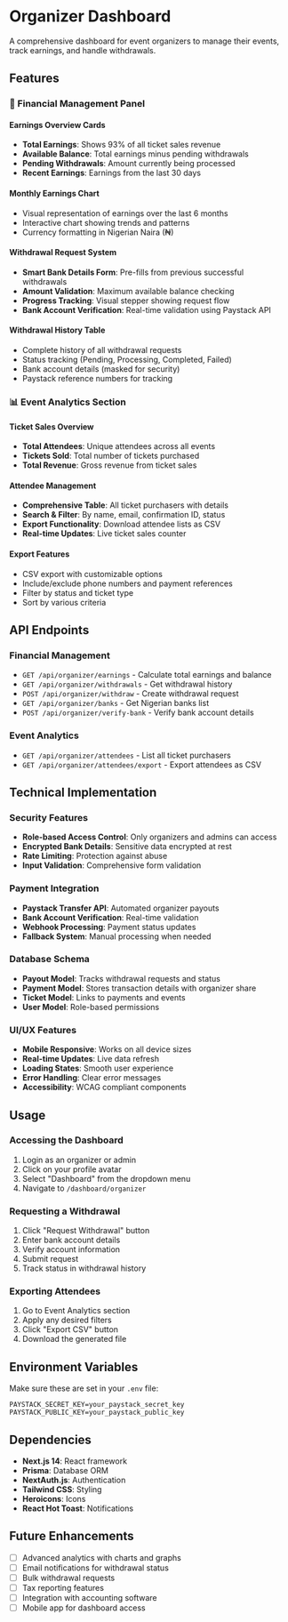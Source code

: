 # Organizer Dashboard

A comprehensive dashboard for event organizers to manage their events, track earnings, and handle withdrawals.

## Features

### 🏦 Financial Management Panel

#### Earnings Overview Cards

- **Total Earnings**: Shows 93% of all ticket sales revenue
- **Available Balance**: Total earnings minus pending withdrawals
- **Pending Withdrawals**: Amount currently being processed
- **Recent Earnings**: Earnings from the last 30 days

#### Monthly Earnings Chart

- Visual representation of earnings over the last 6 months
- Interactive chart showing trends and patterns
- Currency formatting in Nigerian Naira (₦)

#### Withdrawal Request System

- **Smart Bank Details Form**: Pre-fills from previous successful withdrawals
- **Amount Validation**: Maximum available balance checking
- **Progress Tracking**: Visual stepper showing request flow
- **Bank Account Verification**: Real-time validation using Paystack API

#### Withdrawal History Table

- Complete history of all withdrawal requests
- Status tracking (Pending, Processing, Completed, Failed)
- Bank account details (masked for security)
- Paystack reference numbers for tracking

### 📊 Event Analytics Section

#### Ticket Sales Overview

- **Total Attendees**: Unique attendees across all events
- **Tickets Sold**: Total number of tickets purchased
- **Total Revenue**: Gross revenue from ticket sales

#### Attendee Management

- **Comprehensive Table**: All ticket purchasers with details
- **Search & Filter**: By name, email, confirmation ID, status
- **Export Functionality**: Download attendee lists as CSV
- **Real-time Updates**: Live ticket sales counter

#### Export Features

- CSV export with customizable options
- Include/exclude phone numbers and payment references
- Filter by status and ticket type
- Sort by various criteria

## API Endpoints

### Financial Management

- `GET /api/organizer/earnings` - Calculate total earnings and balance
- `GET /api/organizer/withdrawals` - Get withdrawal history
- `POST /api/organizer/withdraw` - Create withdrawal request
- `GET /api/organizer/banks` - Get Nigerian banks list
- `POST /api/organizer/verify-bank` - Verify bank account details

### Event Analytics

- `GET /api/organizer/attendees` - List all ticket purchasers
- `GET /api/organizer/attendees/export` - Export attendees as CSV

## Technical Implementation

### Security Features

- **Role-based Access Control**: Only organizers and admins can access
- **Encrypted Bank Details**: Sensitive data encrypted at rest
- **Rate Limiting**: Protection against abuse
- **Input Validation**: Comprehensive form validation

### Payment Integration

- **Paystack Transfer API**: Automated organizer payouts
- **Bank Account Verification**: Real-time validation
- **Webhook Processing**: Payment status updates
- **Fallback System**: Manual processing when needed

### Database Schema

- **Payout Model**: Tracks withdrawal requests and status
- **Payment Model**: Stores transaction details with organizer share
- **Ticket Model**: Links to payments and events
- **User Model**: Role-based permissions

### UI/UX Features

- **Mobile Responsive**: Works on all device sizes
- **Real-time Updates**: Live data refresh
- **Loading States**: Smooth user experience
- **Error Handling**: Clear error messages
- **Accessibility**: WCAG compliant components

## Usage

### Accessing the Dashboard

1. Login as an organizer or admin
2. Click on your profile avatar
3. Select "Dashboard" from the dropdown menu
4. Navigate to `/dashboard/organizer`

### Requesting a Withdrawal

1. Click "Request Withdrawal" button
2. Enter bank account details
3. Verify account information
4. Submit request
5. Track status in withdrawal history

### Exporting Attendees

1. Go to Event Analytics section
2. Apply any desired filters
3. Click "Export CSV" button
4. Download the generated file

## Environment Variables

Make sure these are set in your `.env` file:

```
PAYSTACK_SECRET_KEY=your_paystack_secret_key
PAYSTACK_PUBLIC_KEY=your_paystack_public_key
```

## Dependencies

- **Next.js 14**: React framework
- **Prisma**: Database ORM
- **NextAuth.js**: Authentication
- **Tailwind CSS**: Styling
- **Heroicons**: Icons
- **React Hot Toast**: Notifications

## Future Enhancements

- [ ] Advanced analytics with charts and graphs
- [ ] Email notifications for withdrawal status
- [ ] Bulk withdrawal requests
- [ ] Tax reporting features
- [ ] Integration with accounting software
- [ ] Mobile app for dashboard access
